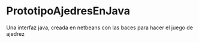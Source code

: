 # PrototipoAjedresEnJava
Una interfaz java, creada en netbeans con las baces para hacer el juego de ajedrez
